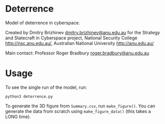 # Deterrence

Model of deterrence in cyberspace.

Created by Dmitry Brizhinev <dmitry.brizhinev@anu.edu.au> for the Strategy and Statecraft in Cyberspace project,
National Security College <http://nsc.anu.edu.au/>, Australian National University <http://anu.edu.au/>

Main contact: Professor Roger Bradbury <roger.bradbury@anu.edu.au>

# Usage
To see the single run of the model, run:

`python3 deterrence.py`

To generate the 3D figure from `Summary.csv`, run `make_figure()`. You can generate the data from scratch using `make_figure_data()` (this takes a LONG time).
